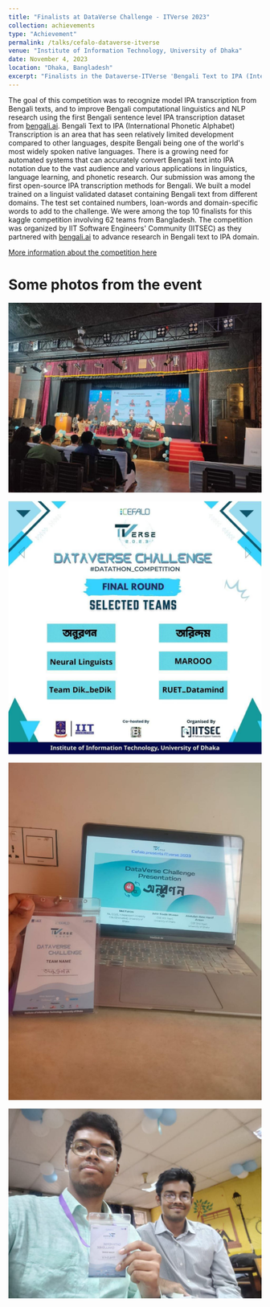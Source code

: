 ```yaml
---
title: "Finalists at DataVerse Challenge - ITVerse 2023"
collection: achievements
type: "Achievement"
permalink: /talks/cefalo-dataverse-itverse
venue: "Institute of Information Technology, University of Dhaka"
date: November 4, 2023
location: "Dhaka, Bangladesh"
excerpt: "Finalists in the Dataverse-ITVerse 'Bengali Text to IPA (International Phonetic Alphabet) Transcription Competition 2023' powered by bengali.ai & Cefalo."
---
```


The goal of this competition was to recognize model IPA transcription from Bengali texts, and to improve Bengali computational linguistics and NLP research using the first Bengali sentence level IPA transcription dataset from [bengali.ai](https://bengali.ai/). Bengali Text to IPA (International Phonetic Alphabet) Transcription is an area that has seen relatively limited development compared to other languages, despite Bengali being one of the world's most widely spoken native languages. There is a growing need for automated systems that can accurately convert Bengali text into IPA notation due to the vast audience and various applications in linguistics, language learning, and phonetic research. Our submission was among the first open-source IPA transcription methods for Bengali. We built a model trained on a linguist validated dataset containing Bengali text from different domains. The test set contained numbers, loan-words and domain-specific words to add to the challenge. We were among the top 10 finalists for this kaggle competition involving 62 teams from Bangladesh. The competition was organized by IIT Software Engineers' Community (IITSEC) as they partnered with [bengali.ai](https://bengali.ai/) to advance research in Bengali text to IPA domain.

[More information about the competition here](https://www.kaggle.com/competitions/dataverse_2023/overview)

Some photos from the event
======

![dataverse-image-1](/images/dataVerse-challenge-itverse-2023/dataVerse-challenge-itverse-2023-1.jpg)

![dataverse-image-2](/images/dataVerse-challenge-itverse-2023/dataVerse-challenge-itverse-2023-2.jpg)

![dataverse-image-3](/images/dataVerse-challenge-itverse-2023/dataVerse-challenge-itverse-2023-3.jpg)

![dataverse-image-4](/images/dataVerse-challenge-itverse-2023/dataVerse-challenge-itverse-2023-4.jpg)
